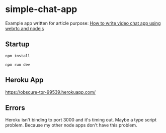 # simple-chat-app

Example app written for article purpose:
[How to write video chat app using webrtc and nodejs](https://tsh.io/blog/how-to-write-video-chat-app-using-webrtc-and-nodejs/)

## Startup

```npm install```

```npm run dev```

## Heroku App

https://obscure-tor-99539.herokuapp.com/

## Errors

Heroku isn't binding to port 3000 and it's timing out. Maybe a type script problem. Because my other node apps don't have this problem.
